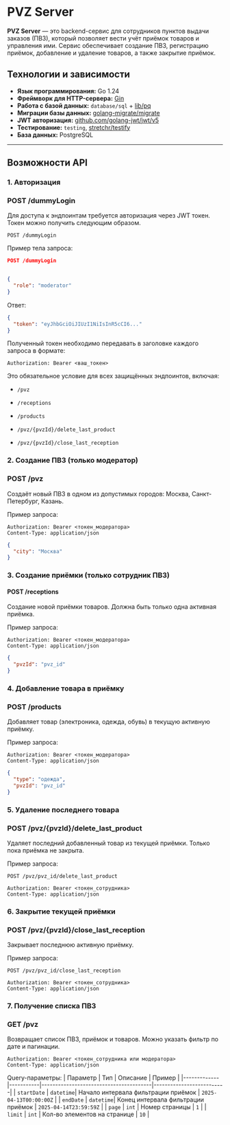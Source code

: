 # PVZ Server

**PVZ Server** — это backend-сервис для сотрудников пунктов выдачи заказов (ПВЗ), который позволяет вести учёт приёмок товаров и управления ими. Сервис обеспечивает создание ПВЗ, регистрацию приёмок, добавление и удаление товаров, а также закрытие приёмок. 

## Технологии и зависимости

- **Язык программирования:** Go 1.24
- **Фреймворк для HTTP-сервера:** [Gin](https://github.com/gin-gonic/gin)
- **Работа с базой данных:** `database/sql` + [lib/pq](https://github.com/lib/pq)
- **Миграции базы данных:** [golang-migrate/migrate](https://github.com/golang-migrate/migrate)
- **JWT авторизация:** [github.com/golang-jwt/jwt/v5](https://github.com/golang-jwt/jwt)
- **Тестирование:** `testing`, [stretchr/testify](https://github.com/stretchr/testify)
- **База данных:** PostgreSQL

---

## Возможности API

### 1. Авторизация 

### POST /dummyLogin
Для доступа к эндпоинтам требуется авторизация через JWT токен.
Токен можно получить следующим образом. 

```http
POST /dummyLogin
```

Пример тела запроса:

```json
POST /dummyLogin


{
  "role": "moderator"
}

```

Ответ:

```json
{
  "token": "eyJhbGciOiJIUzI1NiIsInR5cCI6..."
}
```

Полученный токен необходимо передавать в заголовке каждого запроса в формате:

```http
Authorization: Bearer <ваш_токен>
```
Это обязательное условие для всех защищённых эндпоинтов, включая:

- `/pvz`

- `/receptions`

- `/products`

- `/pvz/{pvzId}/delete_last_product`

- `/pvz/{pvzId}/close_last_reception`

### 2. Создание ПВЗ (только модератор)

### POST /pvz

Создаёт новый ПВЗ в одном из допустимых городов: Москва, Санкт-Петербург, Казань.

Пример запроса:

```http
Authorization: Bearer <токен_модератора>
Content-Type: application/json
```
```json
{
  "city": "Москва"
}
```

### 3. Создание приёмки (только сотрудник ПВЗ)

#### POST /receptions

Создание новой приёмки товаров. Должна быть только одна активная приёмка.

Пример запроса:

```http
Authorization: Bearer <токен_модератора>
Content-Type: application/json
```
```json
{
  "pvzId": "pvz_id"
}
```

### 4. Добавление товара в приёмку

### POST /products

Добавляет товар (электроника, одежда, обувь) в текущую активную приёмку.

Пример запроса:

```http
Authorization: Bearer <токен_модератора>
Content-Type: application/json
```
```json
{
  "type": "одежда",
  "pvzId": "pvz_id"
}
```

### 5. Удаление последнего товара

### POST /pvz/{pvzId}/delete_last_product

Удаляет последний добавленный товар из текущей приёмки. Только пока приёмка не закрыта.

Пример запроса:

```http
POST /pvz/pvz_id/delete_last_product
```

```http
Authorization: Bearer <токен_сотрудника>
Content-Type: application/json
```

### 6. Закрытие текущей приёмки

### POST /pvz/{pvzId}/close_last_reception

Закрывает последнюю активную приёмку.

Пример запроса:

```http
POST /pvz/pvz_id/close_last_reception
```

```http
Authorization: Bearer <токен_сотрудника>
Content-Type: application/json
```

### 7. Получение списка ПВЗ

### GET /pvz

Возвращает список ПВЗ, приёмок и товаров. Можно указать фильтр по дате и пагинации.

```http
Authorization: Bearer <токен_сотрудника или модератора>
Content-Type: application/json
```
Query-параметры:
| Параметр    | Тип       | Описание                               | Пример                  |
|-------------|-----------|----------------------------------------|--------------------------|
| `startDate` | `datetime`| Начало интервала фильтрации приёмок    | `2025-04-13T00:00:00Z`  |
| `endDate`   | `datetime`| Конец интервала фильтрации приёмок     | `2025-04-14T23:59:59Z`  |
| `page`      | `int`     | Номер страницы                         | `1`                      |
| `limit`     | `int`     | Кол-во элементов на странице    | `10`                     |
